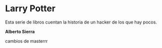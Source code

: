 # Larry Potter

Esta serie de libros cuentan la historia de un hacker de los que hay pocos.

**Alberto Sierra**


cambios de masterrr